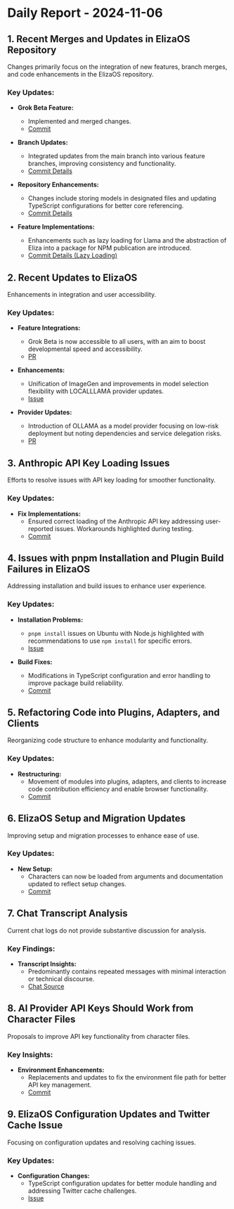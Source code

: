 # Daily Report - 2024-11-06

## 1. Recent Merges and Updates in ElizaOS Repository

Changes primarily focus on the integration of new features, branch merges, and code enhancements in the ElizaOS repository.

### Key Updates:

- **Grok Beta Feature:**

  - Implemented and merged changes.
  - [Commit](https://github.com/elizaOS/eliza/commit/39ce28ec165616f806c0492066250292e227d850)

- **Branch Updates:**

  - Integrated updates from the main branch into various feature branches, improving consistency and functionality.
  - [Commit Details](https://github.com/elizaOS/eliza/commit/6853b43f5f7c3ebd43ec5d63ea78e196b87479bf)

- **Repository Enhancements:**

  - Changes include storing models in designated files and updating TypeScript configurations for better core referencing.
  - [Commit Details](https://github.com/elizaOS/eliza/commit/d1683bdedc0880f635b2aaffe9a2108b4aa6321f)

- **Feature Implementations:**
  - Enhancements such as lazy loading for Llama and the abstraction of Eliza into a package for NPM publication are introduced.
  - [Commit Details (Lazy Loading)](https://github.com/elizaOS/eliza/commit/c06e5984e0685673118908a5b1fcab36e5e07d81)

## 2. Recent Updates to ElizaOS

Enhancements in integration and user accessibility.

### Key Updates:

- **Feature Integrations:**

  - Grok Beta is now accessible to all users, with an aim to boost developmental speed and accessibility.
  - [PR](https://github.com/elizaOS/eliza/pull/216)

- **Enhancements:**

  - Unification of ImageGen and improvements in model selection flexibility with LOCALLLAMA provider updates.
  - [Issue](https://github.com/elizaOS/eliza/issues/223)

- **Provider Updates:**
  - Introduction of OLLAMA as a model provider focusing on low-risk deployment but noting dependencies and service delegation risks.
  - [PR](https://github.com/elizaOS/eliza/pull/221)

## 3. Anthropic API Key Loading Issues

Efforts to resolve issues with API key loading for smoother functionality.

### Key Updates:

- **Fix Implementations:**
  - Ensured correct loading of the Anthropic API key addressing user-reported issues. Workarounds highlighted during testing.
  - [Commit](https://github.com/elizaOS/eliza/commit/84d5b10e9e9611997110c143dc964a2e27fbc209)

## 4. Issues with pnpm Installation and Plugin Build Failures in ElizaOS

Addressing installation and build issues to enhance user experience.

### Key Updates:

- **Installation Problems:**

  - `pnpm install` issues on Ubuntu with Node.js highlighted with recommendations to use `npm install` for specific errors.
  - [Issue](https://github.com/elizaOS/eliza/issues/215)

- **Build Fixes:**
  - Modifications in TypeScript configuration and error handling to improve package build reliability.
  - [Commit](https://github.com/elizaOS/eliza/commit/d4268b389cb31a990048cdc8966e7bbe00b68d03)

## 5. Refactoring Code into Plugins, Adapters, and Clients

Reorganizing code structure to enhance modularity and functionality.

### Key Updates:

- **Restructuring:**
  - Movement of modules into plugins, adapters, and clients to increase code contribution efficiency and enable browser functionality.
  - [Commit](https://github.com/elizaOS/eliza/commit/504890b08f1a6d798124ca24bd6d5336915ffd65)

## 6. ElizaOS Setup and Migration Updates

Improving setup and migration processes to enhance ease of use.

### Key Updates:

- **New Setup:**
  - Characters can now be loaded from arguments and documentation updated to reflect setup changes.
  - [Commit](https://github.com/elizaOS/eliza/commit/ad34b7862cbdb5e23161ee0e16ec223548b83e23)

## 7. Chat Transcript Analysis

Current chat logs do not provide substantive discussion for analysis.

### Key Findings:

- **Transcript Insights:**
  - Predominantly contains repeated messages with minimal interaction or technical discourse.
  - [Chat Source](https://discord.com/channels/1253563208833433701/1326603270893867064)

## 8. AI Provider API Keys Should Work from Character Files

Proposals to improve API key functionality from character files.

### Key Insights:

- **Environment Enhancements:**
  - Replacements and updates to fix the environment file path for better API key management.
  - [Commit](https://github.com/elizaOS/eliza/commit/d59135793e53af203debee4438159dde36591bb2)

## 9. ElizaOS Configuration Updates and Twitter Cache Issue

Focusing on configuration updates and resolving caching issues.

### Key Updates:

- **Configuration Changes:**
  - TypeScript configuration updates for better module handling and addressing Twitter cache challenges.
  - [Issue](https://github.com/elizaOS/eliza/issues/230)
